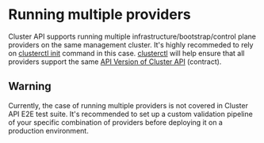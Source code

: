 # Running multiple providers

Cluster API supports running multiple infrastructure/bootstrap/control plane providers on the same management cluster. It's highly recommeded to rely on
[clusterctl init](../clusterctl/commands/init.md) command in this case. [clusterctl](../clusterctl/overview.md) will help ensure that all providers support the same
[API Version of Cluster API](../clusterctl/provider-contract.md#metadata-yaml) (contract).

<aside class="note warning">

<h1>Warning</h1>

Currently, the case of running multiple providers is not covered in Cluster API E2E test suite. It's recommended to set up a custom validation pipeline of
your specific combination of providers before deploying it on a production environment.

</aside>
